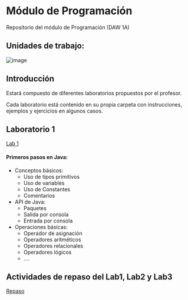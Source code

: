 # Módulo de Programación
Repositorio del módulo de Programación (DAW 1A)

## Unidades de trabajo:
![image](https://user-images.githubusercontent.com/91023374/133934743-b8542a8d-29b0-4f1f-b982-ce0fae00fbbf.png)

## Introducción
Estará compuesto de diferentes laboratorios propuestos por el profesor.

Cada laboratorio está contenido en su propia carpeta con instrucciones, ejemplos y ejercicios en algunos casos.


## Laboratorio 1
[Lab 1](Lab1/Instrucciones_Lab1.md) 
#### Primeros pasos en Java:
- Conceptos básicos:
  - Uso de tipos primitivos
  - Uso de variables
  - Uso de Constantes
  - Comentarios
- API de Java:
  - Paquetes
  - Salida por consola
  - Entrada por consola
- Operaciones básicas:
  - Operador de asignación
  - Operadores aritméticos
  - Operadores relacionales
  - Operadores lógicos
  - .... 

## Actividades de repaso del Lab1, Lab2 y Lab3
[Repaso](RepasoLab123.md)
